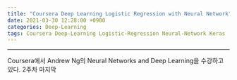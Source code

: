 ```yaml
---
title: "Coursera Deep Learning Logistic Regression with Neural Network"
date: 2021-03-30 12:28:00 +0900
categories: Deep-Learning
tags: Coursera Deep-Learning Logistic-Regression Neural-Network Keras
---
```


---
Coursera에서 Andrew Ng의 Neural Networks and Deep Learning을 수강하고 있다.
2주차 마지막
